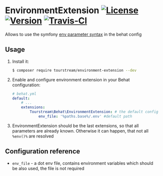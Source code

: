 # EnvironmentExtension [![License][license-image]][license-url] [![Version][packagist-image]][packagist-url] [![Travis-CI][travis-image]][travis-url] 

Allows to use the symfony [env parameter syntax][env-docu-url] in the behat config

## Usage

1. Install it:
    
    ```bash
    $ composer require tourstream/environment-extension --dev
    ```

2. Enable and configure environment extension in your Behat configuration:
    
    ```yaml
    # behat.yml
    default:
        # ...
        extensions:
            Tourstream\Behat\EnvironmentExtension: # the default configuration:
                env_file: '%paths.base%/.env' #default path
    ```

3. EnvironmentExtension should be the last extensions, so that all parameters are already known. Otherwise it can happen, that not all `%env()%` are resolved

## Configuration reference

 - `env_file` - a dot env file, contains environment variables which should be also used, the file is not required

[env-docu-url]: https://symfony.com/doc/current/configuration.html

[packagist-image]: https://poser.pugx.org/tourstream/environment-extension/v/stable
[packagist-url]: https://packagist.org/packages/tourstream/environment-extension

[travis-image]: https://travis-ci.org/tourstream/EnvironmentExtension.svg?branch=master
[travis-url]: https://travis-ci.org/tourstream/EnvironmentExtension

[license-image]: https://poser.pugx.org/tourstream/environment-extension/license
[license-url]: https://github.com/tourstream/EnvironmentExtension/blob/master/LICENSE